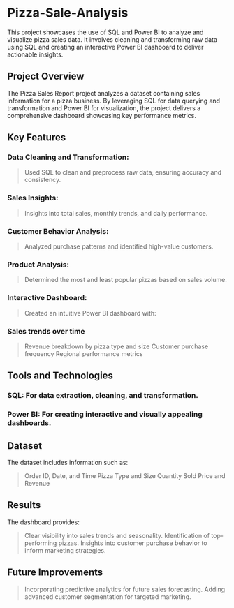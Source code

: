 # Pizza-Sale-Analysis
This project showcases the use of SQL and Power BI to analyze and visualize pizza sales data. It involves cleaning and transforming raw data using SQL and creating an interactive Power BI dashboard to deliver actionable insights.
 ## Project Overview
The Pizza Sales Report project analyzes a dataset containing sales information for a pizza business. By leveraging SQL for data querying and transformation and Power BI for visualization, the project delivers a comprehensive dashboard showcasing key performance metrics.
## Key Features
### Data Cleaning and Transformation:
> Used SQL to clean and preprocess raw data, ensuring accuracy and consistency.

### Sales Insights:
> Insights into total sales, monthly trends, and daily performance.

### Customer Behavior Analysis:
> Analyzed purchase patterns and identified high-value customers.

### Product Analysis:
> Determined the most and least popular pizzas based on sales volume.

### Interactive Dashboard:
> Created an intuitive Power BI dashboard with:

### Sales trends over time
> Revenue breakdown by pizza type and size
> Customer purchase frequency
> Regional performance metrics

## Tools and Technologies
### SQL: For data extraction, cleaning, and transformation.
### Power BI: For creating interactive and visually appealing dashboards.

## Dataset
The dataset includes information such as:
> Order ID, Date, and Time
> Pizza Type and Size
> Quantity Sold
> Price and Revenue
## Results
The dashboard provides:
> Clear visibility into sales trends and seasonality.
> Identification of top-performing pizzas.
> Insights into customer purchase behavior to inform marketing strategies.

## Future Improvements
> Incorporating predictive analytics for future sales forecasting.
> Adding advanced customer segmentation for targeted marketing.




